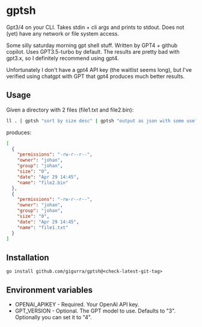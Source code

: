 # gptsh
Gpt3/4 on your CLI. Takes stdin + cli args and prints to stdout. Does not (yet) have any network or file system access.

Some silly saturday morning gpt shell stuff. Written by GPT4 + github copilot. Uses GPT3.5-turbo by default.
The results are pretty bad with gpt3.x, so I definitely recommend using gpt4. 

Unfortunately I don't have a gpt4 API key (the waitlist seems long), but I've verified using chatgpt with GPT that gpt4 produces much better results.

## Usage

Given a directory with 2 files (file1.txt and file2.bin):
```bash
ll . | gptsh "sort by size desc" | gptsh "output as json with some useful field names" | jq
```
produces:
```json
[
  {
    "permissions": "-rw-r--r--",
    "owner": "johan",
    "group": "johan",
    "size": "0",
    "date": "Apr 29 14:45",
    "name": "file2.bin"
  },
  {
    "permissions": "-rw-r--r--",
    "owner": "johan",
    "group": "johan",
    "size": "0",
    "date": "Apr 29 14:45",
    "name": "file1.txt"
  }
]
```

## Installation
```go install github.com/gigurra/gptsh@<check-latest-git-tag>```

## Environment variables
* OPENAI_APIKEY -  Required. Your OpenAI API key.
* GPT_VERSION - Optional. The GPT model to use. Defaults to "3". Optionally you can set it to "4".